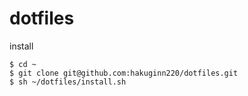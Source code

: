 # dotfiles

install

```shell
$ cd ~
$ git clone git@github.com:hakuginn220/dotfiles.git
$ sh ~/dotfiles/install.sh
```
